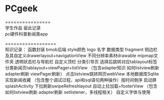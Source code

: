 # PCgeek 
================<br>
学生作品 留此记录<br>
pc硬件科普新闻类app <br>

==================<br>
知识记录：
函数封装
bmob后端
style颜色 logo 名字
数据类型
fragment
侧边栏及其自定义drawerlayout+navigationView
不同分辨率素材drawable mipmap文件夹
透明状态栏与导航栏 自定义顶栏
分类引导页 选择后跳转对应tablayout标签
分类新闻页tablayout+viewPager+listView
（包含adapter知识 如何listview刷新 adapter刷新 viewPager刷新）
点击listview跳转网页webView
本地数据库Sqlite实现新闻收藏
（包含整个调试过程，api和sql语句两种操作）按时间倒序
启动屏splashActivity
下拉刷新swipeRefreshlayout 自动上拉加载+footerView
（包含如何listview刷新 adapter刷新 setlistener，多线程相关）
自定义字体与使用
  
